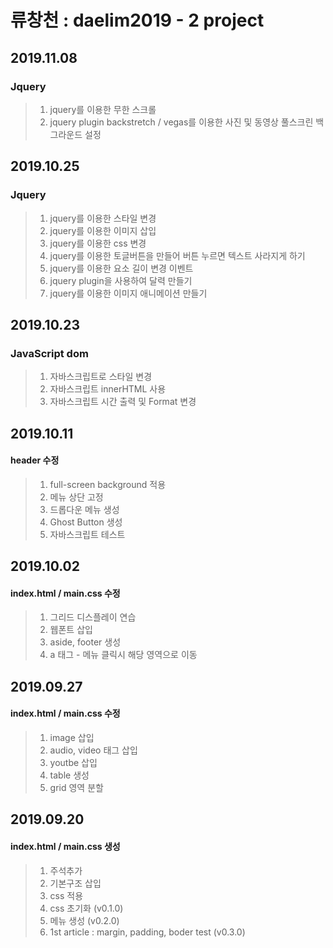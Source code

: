 # 류창천 : daelim2019 - 2 project

## 2019.11.08
### Jquery
>1. jquery를 이용한 무한 스크롤
>2. jquery plugin backstretch / vegas를 이용한 사진 및 동영상 풀스크린 백그라운드 설정

## 2019.10.25
### Jquery
>1. jquery를 이용한 스타일 변경
>2. jquery를 이용한 이미지 삽입
>3. jquery를 이용한 css 변경 
>4. jquery를 이용한 토글버튼을 만들어 버튼 누르면 텍스트 사라지게 하기
>5. jquery를 이용한 요소 길이 변경 이벤트
>6. jquery plugin을 사용하여 달력 만들기
>7. jquery를 이용한 이미지 애니메이션 만들기

## 2019.10.23
### JavaScript dom
>1. 자바스크립트로 스타일 변경
>2. 자바스크립트 innerHTML 사용
>3. 자바스크립트 시간 출력 및 Format 변경

## 2019.10.11
#### header 수정
> 1. full-screen background 적용
> 2. 메뉴 상단 고정
> 3. 드롭다운 메뉴 생성
> 4. Ghost Button 생성
> 5. 자바스크립트 테스트

## 2019.10.02
#### index.html / main.css 수정
> 1. 그리드 디스플레이 연습
> 2. 웹폰트 삽입
> 3. aside, footer 생성
> 4. a 태그 - 메뉴 클릭시 해당 영역으로 이동

## 2019.09.27
#### index.html / main.css 수정
> 1. image 삽입 
> 2. audio, video 태그 삽입
> 3. youtbe 삽입
> 4. table 생성
> 5. grid 영역 분할

## 2019.09.20
#### index.html / main.css 생성
> 1. 주석추가 <br>
> 2. 기본구조 삽입
> 3. css 적용
> 4. css 초기화 (v0.1.0)
> 5. 메뉴 생성 (v0.2.0)
> 6. 1st article : margin, padding, boder test (v0.3.0)



    